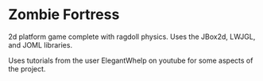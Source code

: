 # Zombie Fortress
2d platform game complete with ragdoll physics. Uses the JBox2d, LWJGL, and JOML libraries.

Uses tutorials from the user ElegantWhelp on youtube for some aspects of the project.

